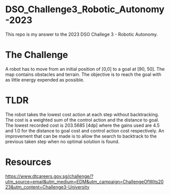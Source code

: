 # DSO_Challenge3_Robotic_Autonomy-2023
This repo is my answer to the 2023 DSO Challege 3 - Robotic Autonomy. 

# The Challenge
A robot has to move from an initial position of [0,0] to a goal at [90, 50]. The map contains obstacles and terrain. The objective is to reach the goal with as little energy expended as possible. 

# TLDR
The robot takes the lowest cost action at each step without backtracking. The cost is a weighted sum of the control action and the distance to goal. The lowest recorded cost is 203.5685 [4dp] where the gains used are 4.5 and 1.0 for the distance to goal cost and control action cost respectively. An improvement that can be made is to allow the search to backtrack to the previous taken step when no optimal solution is found. 

# Resources
https://www.dtcareers.gov.sg/challenge/?utm_source=email&utm_medium=EDM&utm_campaign=ChallengeOfWits2023&utm_content=Challenge3-University
